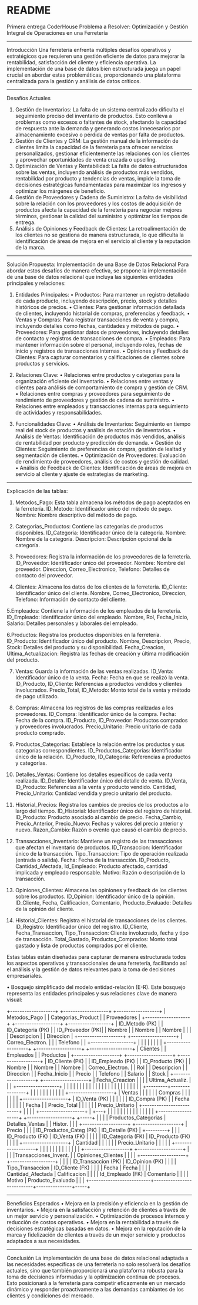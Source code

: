 # README
Primera entrega CoderHouse
Problema a Resolver: Optimización y Gestión Integral de Operaciones en una Ferretería
________________________________________
Introducción
Una ferretería enfrenta múltiples desafíos operativos y estratégicos que requieren una gestión eficiente de datos para mejorar la rentabilidad, satisfacción del cliente y eficiencia operativa. La implementación de una base de datos bien estructurada juega un papel crucial en abordar estas problemáticas, proporcionando una plataforma centralizada para la gestión y análisis de datos críticos.
________________________________________
Desafíos Actuales
1.	Gestión de Inventarios: La falta de un sistema centralizado dificulta el seguimiento preciso del inventario de productos. Esto conlleva a problemas como excesos o faltantes de stock, afectando la capacidad de respuesta ante la demanda y generando costos innecesarios por almacenamiento excesivo o pérdida de ventas por falta de productos.
2.	Gestión de Clientes y CRM: La gestión manual de la información de clientes limita la capacidad de la ferretería para ofrecer servicios personalizados, gestionar eficientemente las relaciones con los clientes y aprovechar oportunidades de venta cruzada o upselling.
3.	Optimización de Ventas y Rentabilidad: La falta de datos estructurados sobre las ventas, incluyendo análisis de productos más vendidos, rentabilidad por producto y tendencias de ventas, impide la toma de decisiones estratégicas fundamentadas para maximizar los ingresos y optimizar los márgenes de beneficio.
4.	Gestión de Proveedores y Cadena de Suministro: La falta de visibilidad sobre la relación con los proveedores y los costos de adquisición de productos afecta la capacidad de la ferretería para negociar mejores términos, gestionar la calidad del suministro y optimizar los tiempos de entrega.
5.	Análisis de Opiniones y Feedback de Clientes: La retroalimentación de los clientes no se gestiona de manera estructurada, lo que dificulta la identificación de áreas de mejora en el servicio al cliente y la reputación de la marca.
________________________________________
Solución Propuesta: Implementación de una Base de Datos Relacional
Para abordar estos desafíos de manera efectiva, se propone la implementación de una base de datos relacional que incluya las siguientes entidades principales y relaciones:

1.	Entidades Principales:
• Productos: Para mantener un registro detallado de cada producto, incluyendo descripción, precio, stock y detalles históricos de precios.
• Clientes: Para gestionar información detallada de clientes, incluyendo historial de compras, preferencias y feedback.
• Ventas y Compras: Para registrar transacciones de venta y compra, incluyendo detalles como fechas, cantidades y métodos de pago.
• Proveedores: Para gestionar datos de proveedores, incluyendo detalles de contacto y registros de transacciones de compra.
• Empleados: Para mantener información sobre el personal, incluyendo roles, fechas de inicio y registros de transacciones internas.
• Opiniones y Feedback de Clientes: Para capturar comentarios y calificaciones de clientes sobre productos y servicios.

2.	Relaciones Clave:
• Relaciones entre productos y categorías para la organización eficiente del inventario.
• Relaciones entre ventas y clientes para análisis de comportamiento de compra y gestión de CRM.
• Relaciones entre compras y proveedores para seguimiento de rendimiento de proveedores y gestión de cadena de suministro.
• Relaciones entre empleados y transacciones internas para seguimiento de actividades y responsabilidades.

3.	Funcionalidades Clave:
• Análisis de Inventarios: Seguimiento en tiempo real del stock de productos y análisis de rotación de inventarios.
• Análisis de Ventas: Identificación de productos más vendidos, análisis de rentabilidad por producto y predicción de demanda.
• Gestión de Clientes: Seguimiento de preferencias de compra, gestión de lealtad y segmentación de clientes.
• Optimización de Proveedores: Evaluación de rendimiento de proveedores, análisis de costos y gestión de calidad.
• Análisis de Feedback de Clientes: Identificación de áreas de mejora en servicio al cliente y ajuste de estrategias de marketing.
________________________________________
Explicación de las tablas:
1. Metodos_Pago:
Esta tabla almacena los métodos de pago aceptados en la ferretería.
ID_Metodo: Identificador único del método de pago.
Nombre: Nombre descriptivo del método de pago.

2. Categorias_Productos:
Contiene las categorías de productos disponibles.
ID_Categoria: Identificador único de la categoría.
Nombre: Nombre de la categoría.
Descripcion: Descripción opcional de la categoría.

3. Proveedores:
Registra la información de los proveedores de la ferretería.
ID_Proveedor: Identificador único del proveedor.
Nombre: Nombre del proveedor.
Direccion, Correo_Electronico, Telefono: Detalles de contacto del proveedor.

4. Clientes:
Almacena los datos de los clientes de la ferretería.
ID_Cliente: Identificador único del cliente.
Nombre, Correo_Electronico, Direccion, Telefono: Información de contacto del cliente.

5.Empleados:
Contiene la información de los empleados de la ferretería.
ID_Empleado: Identificador único del empleado.
Nombre, Rol, Fecha_Inicio, Salario: Detalles personales y laborales del empleado.

6.Productos:
Registra los productos disponibles en la ferretería.
ID_Producto: Identificador único del producto.
Nombre, Descripcion, Precio, Stock: Detalles del producto y su disponibilidad.
Fecha_Creacion, Ultima_Actualizacion: Registra las fechas de creación y última modificación del producto.

7. Ventas:
Guarda la información de las ventas realizadas.
ID_Venta: Identificador único de la venta.
Fecha: Fecha en que se realizó la venta.
ID_Producto, ID_Cliente: Referencias a productos vendidos y clientes involucrados.
Precio_Total, ID_Metodo: Monto total de la venta y método de pago utilizado.

8. Compras:
Almacena los registros de las compras realizadas a los proveedores.
ID_Compra: Identificador único de la compra.
Fecha: Fecha de la compra.
ID_Producto, ID_Proveedor: Productos comprados y proveedores involucrados.
Precio_Unitario: Precio unitario de cada producto comprado.

9. Productos_Categorias:
Establece la relación entre los productos y sus categorías correspondientes.
ID_Productos_Categorias: Identificador único de la relación.
ID_Producto, ID_Categoria: Referencias a productos y categorías.

10. Detalles_Ventas:
Contiene los detalles específicos de cada venta realizada.
ID_Detalle: Identificador único del detalle de venta.
ID_Venta, ID_Producto: Referencias a la venta y producto vendido.
Cantidad, Precio_Unitario: Cantidad vendida y precio unitario del producto.

11. Historial_Precios:
Registra los cambios de precios de los productos a lo largo del tiempo.
ID_Historial: Identificador único del registro de historial.
ID_Producto: Producto asociado al cambio de precio.
Fecha_Cambio, Precio_Anterior, Precio_Nuevo: Fechas y valores del precio anterior y nuevo.
Razon_Cambio: Razón o evento que causó el cambio de precio.

12. Transacciones_Inventario:
Mantiene un registro de las transacciones que afectan el inventario de productos.
ID_Transaccion: Identificador único de la transacción.
Tipo_Transaccion: Tipo de operación realizada (entrada o salida).
Fecha: Fecha de la transacción.
ID_Producto, Cantidad_Afectada, Id_Empleado: Producto afectado, cantidad implicada y empleado responsable.
Motivo: Razón o descripción de la transacción.

13. Opiniones_Clientes:
Almacena las opiniones y feedback de los clientes sobre los productos.
ID_Opinion: Identificador único de la opinión.
ID_Cliente, Fecha, Calificacion, Comentario, Producto_Evaluado: Detalles de la opinión del cliente.

14. Historial_Clientes:
Registra el historial de transacciones de los clientes.
ID_Registro: Identificador único del registro.
ID_Cliente, Fecha_Transaccion, Tipo_Transaccion: Cliente involucrado, fecha y tipo de transacción.
Total_Gastado, Productos_Comprados: Monto total gastado y lista de productos comprados por el cliente.

Estas tablas están diseñadas para capturar de manera estructurada todos los aspectos operativos y transaccionales de una ferretería, facilitando así el análisis y la gestión de datos relevantes para la toma de decisiones empresariales.

• Bosquejo simplificado del modelo entidad-relación (E-R). Este bosquejo representa las entidades principales y sus relaciones clave de manera visual:

   +-------------------+      +-------------------+      +------------------+
   |   Metodos_Pago    |      | Categorias_Product |      |    Proveedores   |
   +-------------------+      +-------------------+      +------------------+
   | ID_Metodo (PK)    |      | ID_Categoria (PK)  |      | ID_Proveedor (PK)|
   | Nombre            |      | Nombre             |      | Nombre           |
   |                   |      | Descripcion        |      | Direccion        |
   +-------------------+      +-------------------+      | Correo_Electron. |
         |                                                 | Telefono         |
         |                                                 +------------------+
         |                                                         |
         |                                                         |
         |                                                         |
         |                                                         |
   +-------------------+      +-------------------+      +------------------+
   |     Clientes      |      |     Empleados     |      |     Productos    |
   +-------------------+      +-------------------+      +------------------+
   | ID_Cliente (PK)   |      | ID_Empleado (PK)  |      | ID_Producto (PK) |
   | Nombre            |      | Nombre            |      | Nombre           |
   | Correo_Electron.  |      | Rol               |      | Descripcion      |
   | Direccion         |      | Fecha_Inicio      |      | Precio           |
   | Telefono          |      | Salario           |      | Stock            |
   +-------------------+      +-------------------+      | Fecha_Creacion   |
         |                         |                     | Ultima_Actualiz. |
         |                         |                     +------------------+
         |                         |                           |   |    |     |
         |                         |                           |   |    |     |
         |                         |                           |   |    |     |
         |                         |                           |   |    |     |
         |               +---------+----------------+          |   |    |     |
         |               |                         |          |   |    |     |
   +-------------------+ |      Ventas             |          |   |    |     |
   |     Compras       | |                         |          |   |    |     |
   +-------------------+ | ID_Venta (PK)           |          |   |    |     |
   | ID_Compra (PK)    | | Fecha                   |          |   |    |     |
   | Fecha             | | Precio_Total            |          |   |    |     |
   | Precio_Unitario   | +-------------------------+          |   |    |     |
   +-------------------+                 |                  +---+   |    |     |
         |                               |                  |       |    |     |
         |                               |                  |       |    |     |
   +-------------------+      +-------------------+        +-----+   |    |     |
   |   Productos_Categorias  |   Detalles_Ventas   |        | Histor.  |    |     |
   +-------------------+      +-------------------+        | Precio  |    |     |
   | ID_Productos_Categ (PK) | ID_Detalle (PK)   |        +---------+    |     |
   | ID_Producto (FK)       | ID_Venta (FK)     |        |               |     |
   | ID_Categoria (FK)      | ID_Producto (FK)  |        |               |     |
   +-------------------+      | Cantidad          |        |               |     |
         |                    | Precio_Unitario   |        |               |     |
         |                    +-------------------+        |               |     |
         |                               |                  |               |     |
         |                               |                  |               |     |
   +-------------------+      +-------------------+        |               |     |
   |Transacciones_Invent. |    | Opiniones_Clientes |       |               |     |
   +-------------------+      +-------------------+        |               |     |
   | ID_Transaccion (PK)     | ID_Opinion (PK)            |               |     |
   | Tipo_Transaccion         | ID_Cliente (FK)           |               |     |
   | Fecha                    | Fecha                    |               |     |
   | Cantidad_Afectada        | Calificacion              |               |     |
   | Id_Empleado (FK)         | Comentario                |               |     |
   | Motivo                   | Producto_Evaluado         |               |     |
   +--------------------------+---------------------------+---------------+-----+
________________________________________
Beneficios Esperados
•	Mejora en la precisión y eficiencia en la gestión de inventarios.
•	Mejora en la satisfacción y retención de clientes a través de un mejor servicio y personalización.
•	Optimización de procesos internos y reducción de costos operativos.
•	Mejora en la rentabilidad a través de decisiones estratégicas basadas en datos.
•	Mejora en la reputación de la marca y fidelización de clientes a través de un mejor servicio y productos adaptados a sus necesidades.
________________________________________
Conclusión
La implementación de una base de datos relacional adaptada a las necesidades específicas de una ferretería no solo resolverá los desafíos actuales, sino que también proporcionará una plataforma robusta para la toma de decisiones informadas y la optimización continua de procesos. Esto posicionará a la ferretería para competir eficazmente en un mercado dinámico y responder proactivamente a las demandas cambiantes de los clientes y condiciones del mercado.
